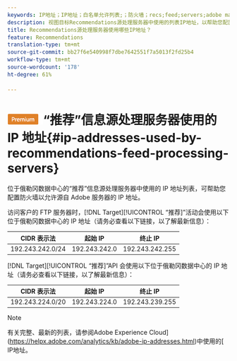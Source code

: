 ```yaml
---
keywords: IP地址；IP地址；白名单允许列表;；防火墙；recs;feed;servers;adobe marketing cloud;recommendations
description: 视图目标Recommendations源处理服务器中使用的列表IP地址，以帮助您配置防火墙以允许来自Adobe服务器的IP地址。
title: Recommendations源处理服务器使用哪些IP地址？
feature: Recommendations
translation-type: tm+mt
source-git-commit: bb27f6e540998f7dbe7642551f7a5013f2fd25b4
workflow-type: tm+mt
source-wordcount: '178'
ht-degree: 61%

---
```



# ![PREMIUM](/help/assets/premium.png)“推荐”信息源处理服务器使用的 IP 地址{#ip-addresses-used-by-recommendations-feed-processing-servers}

位于俄勒冈数据中心的“推荐”信息源处理服务器中使用的 IP 地址列表，可帮助您配置防火墙以允许源自 Adobe 服务器的 IP 地址。

访问客户的 FTP 服务器时，[!DNL Target][!UICONTROL “推荐]”活动会使用以下位于俄勒冈数据中心的 IP 地址（请务必查看以下链接，以了解最新信息）：

| CIDR 表示法 | 起始 IP | 终止 IP |
|---|---|---|
| 192.243.242.0/24 | 192.243.242.0 | 192.243.242.255 |

[!DNL Target][!UICONTROL “推荐]”API 会使用以下位于俄勒冈数据中心的 IP 地址（请务必查看以下链接，以了解最新信息）：

| CIDR 表示法 | 起始 IP | 终止 IP |
|---|---|---|
| 192.243.224.0/20 | 192.243.224.0 | 192.243.239.255 |

>[!NOTE]
>
>有关完整、最新的列表，请参阅Adobe Experience Cloud](https://helpx.adobe.com/analytics/kb/adobe-ip-addresses.html)中使用的[ IP地址。

